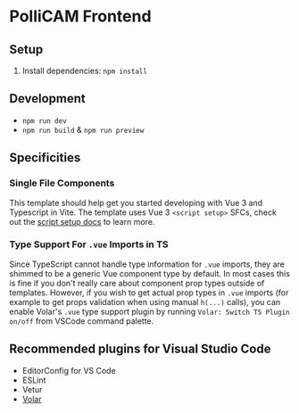 # PolliCAM Frontend

## Setup

1. Install dependencies: `npm install`

## Development

- `npm run dev`
- `npm run build` & `npm run preview`

## Specificities

### Single File Components

This template should help get you started developing with Vue 3 and Typescript in Vite. The template uses Vue 3 `<script setup>` SFCs, check out the [script setup docs](https://v3.vuejs.org/api/sfc-script-setup.html#sfc-script-setup) to learn more.

### Type Support For `.vue` Imports in TS

Since TypeScript cannot handle type information for `.vue` imports, they are shimmed to be a generic Vue component type by default. In most cases this is fine if you don't really care about component prop types outside of templates. However, if you wish to get actual prop types in `.vue` imports (for example to get props validation when using manual `h(...)` calls), you can enable Volar's `.vue` type support plugin by running `Volar: Switch TS Plugin on/off` from VSCode command palette.

## Recommended plugins for Visual Studio Code

- EditorConfig for VS Code
- ESLint
- Vetur
- [Volar](https://marketplace.visualstudio.com/items?itemName=johnsoncodehk.volar)
